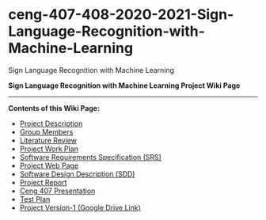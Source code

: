 # ceng-407-408-2020-2021-Sign-Language-Recognition-with-Machine-Learning
Sign Language Recognition with Machine Learning
 
**Sign Language Recognition with Machine Learning Project Wiki Page**
***

**Contents of this Wiki Page:**
* [Project Description](https://github.com/CankayaUniversity/ceng-407-408-2020-2021-Sign-Language-Recognition-with-Machine-Learning/wiki/Project-Description)
* [Group Members](https://github.com/CankayaUniversity/ceng-407-408-2020-2021-Sign-Language-Recognition-with-Machine-Learning/wiki/Group-Members)
* [Literature Review](https://github.com/CankayaUniversity/ceng-407-408-2020-2021-Sign-Language-Recognition-with-Machine-Learning/wiki/Literature-Review)
* [Project Work Plan](https://docs.google.com/spreadsheets/d/1rX_jmvqSai6_rB593YvdSJgxmJ7Ksgx5kLegegDMtuU/edit?usp=sharing)
* [Software Requirements Specification (SRS)](https://github.com/CankayaUniversity/ceng-407-408-2020-2021-Sign-Language-Recognition-with-Machine-Learning/wiki/Software-Requirements-Specification-(SRS))
* [Project Web Page](https://signlanguagetranslation.wordpress.com/)
* [Software Design Description (SDD)](https://github.com/CankayaUniversity/ceng-407-408-2020-2021-Sign-Language-Recognition-with-Machine-Learning/wiki/Software-Design-Description-(SDD))
* [Project Report](https://github.com/CankayaUniversity/ceng-407-408-2020-2021-Sign-Language-Recognition-with-Machine-Learning/wiki/Project-Report)
* [Ceng 407 Presentation ](https://github.com/CankayaUniversity/ceng-407-408-2020-2021-Sign-Language-Recognition-with-Machine-Learning/blob/main/Ceng407_Presentation.pptx)
* [Test Plan](https://github.com/CankayaUniversity/ceng-407-408-2020-2021-Sign-Language-Recognition-with-Machine-Learning/wiki/Test-Plan)
* [Project Version-1 (Google Drive Link)](https://github.com/CankayaUniversity/ceng-407-408-2020-2021-Sign-Language-Recognition-with-Machine-Learning/wiki/Project-Version-1--(Google-Drive-Link))

